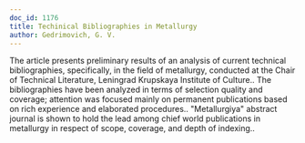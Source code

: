 ```yaml
---
doc_id: 1176
title: Techinical Bibliographies in Metallurgy
author: Gedrimovich, G. V.
---
```


The article presents preliminary results of an analysis of current technical
bibliographies, specifically, in the field of metallurgy, conducted at the 
Chair of Technical Literature, Leningrad Krupskaya Institute of Culture.. The
bibliographies have been analyzed in terms of selection quality and coverage; 
attention was focused mainly on permanent publications based on rich experience 
and elaborated procedures.. "Metallurgiya" abstract journal is shown to hold
the lead among chief world publications in metallurgy in respect of scope,
coverage, and depth of indexing..